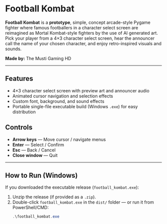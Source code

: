 # Football Kombat

**Football Kombat** is a **prototype**, simple, concept arcade-style Pygame fighter where famous footballers in a character select screen are reimagined as Mortal Kombat-style fighters by the use of AI generated art.  
Pick your player from a 4×3 character select screen, hear the announcer call the name of your chosen character, and enjoy retro-inspired visuals and sounds.

**Made by:** The Musti Gaming HD

---

## Features
- 4×3 character select screen with preview art and announcer audio
- Animated cursor navigation and selection effects
- Custom font, background, and sound effects
- Portable single-file executable build (Windows `.exe`) for easy distribution


## Controls
- **Arrow keys** — Move cursor / navigate menus  
- **Enter** — Select / Confirm  
- **Esc** — Back / Cancel  
- **Close window** — Quit

---

## How to Run (Windows)
If you downloaded the executable release (`football_kombat.exe`):
1. Unzip the release (if provided as a `.zip`).
2. Double-click `football_kombat.exe` in the `dist/` folder — or run it from PowerShell/CMD:
   ```powershell
   .\football_kombat.exe
